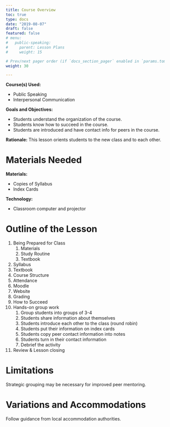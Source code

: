 ```yaml
---
title: Course Overview
toc: true
type: docs
date: "2019-08-07"
draft: false
featured: false
# menu:
#   public-speaking:
#     parent: Lesson Plans
#     weight: 15

# Prev/next pager order (if `docs_section_pager` enabled in `params.toml`)
weight: 30

---
```


**Course(s) Used:**

* Public Speaking
* Interpersonal Communication

**Goals and Objectives:**

* Students understand the organization of the course.
* Students know how to succeed in the course.
* Students are introduced and have contact info for peers in the course.

**Rationale:** This lesson orients students to the new class and to each other.

Materials Needed
================

**Materials:**

* Copies of Syllabus
* Index Cards

**Technology:**

* Classroom computer and projector

Outline of the Lesson
=====================

1.  Being Prepared for Class
    1. Materials
    2. Study Routine
    3. Textbook
2.  Syllabus
3.  Textbook
4.  Course Structure
5.  Attendance
6.  Moodle
7.  Website
8.  Grading
9.  How to Succeed
10. Hands-on group work
    1. Group students into groups of 3-4
    2. Students share information about themselves
    3. Students introduce each other to the class (round robin)
    4. Students put their information on index cards
    5. Students copy peer contact information into notes
    6. Students turn in their contact information
    7. Debrief the activity
11. Review & Lesson closing

Limitations
===========

Strategic grouping may be necessary for improved peer mentoring.

<!--
Debrief
=======
-->

Variations and Accommodations
=============================

Follow guidance from local accommodation authorities.

<!-- End Notes -->

<!-- Previous Versions:

   v#   | Date       | Modifications
  ------|------------|:--------------
  v0.00 | 2019-08-07 | Initial Version

-->


